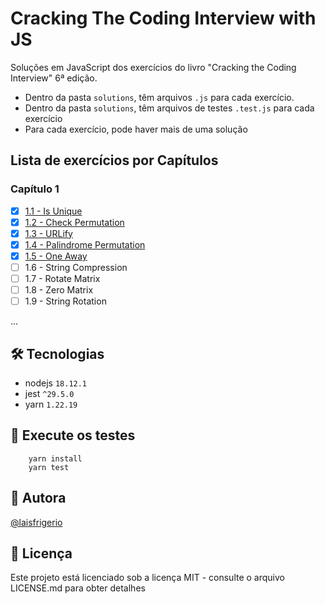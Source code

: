 # Cracking The Coding Interview with JS

Soluções em JavaScript dos exercícios do livro "Cracking the Coding Interview" 6ª edição.

- Dentro da pasta `solutions`, têm arquivos `.js` para cada exercício. 
- Dentro da pasta `solutions`, têm arquivos de testes `.test.js` para cada exercício
- Para cada exercício, pode haver mais de uma solução

## Lista de exercícios por Capítulos

### Capítulo 1
- [x] [1.1 - Is Unique](./solutions/chapter-1/1.1-is-unique/)
- [x] [1.2 - Check Permutation](./solutions/chapter-1/1.2-check-permutation/)
- [x] [1.3 - URLify](./solutions/chapter-1/1.3-urlfy/)
- [x] [1.4 - Palindrome Permutation](./solutions/chapter-1/1.4-palindrome-permutation/)
- [x] [1.5 - One Away](./solutions/chapter-1/1.5-one-away/)
- [ ] 1.6 - String Compression
- [ ] 1.7 - Rotate Matrix
- [ ] 1.8 - Zero Matrix
- [ ] 1.9 - String Rotation

...

## 🛠️ Tecnologias

- nodejs `18.12.1`
- jest `^29.5.0`
- yarn `1.22.19`

## :gem: Execute os testes

```
    yarn install
    yarn test
```

## :woman: Autora

[@laisfrigerio](https://instagram.com/laisfrigerio/)

## 📄 Licença

Este projeto está licenciado sob a licença MIT - consulte o arquivo LICENSE.md para obter detalhes
